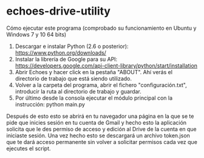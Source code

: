 # echoes-drive-utility
Cómo ejecutar este programa (comprobado su funcionamiento en Ubuntu y Windows 7 y 10 64 bits)

1. Descargar e instalar Python (2.6 o posterior): https://www.python.org/downloads/
2. Instalar la librería de Google para su API: https://developers.google.com/api-client-library/python/start/installation
3. Abrir Echoes y hacer click en la pestaña "ABOUT". Ahí verás el directorio de trabajo que está siendo utilizado.
4. Volver a la carpeta del programa, abrir el fichero "configuración.txt", introducir la ruta al directorio de trabajo y guardar.
5. Por último desde la consola ejecutar el módulo principal con la instrucción: python main.py

Después de esto esto se abrirá en tu navegador una página en la que se te pide que inicies sesión en tu cuenta de Gmail y hecho esto la aplicación solicita que le des permiso de acceso y edición al Drive de la cuenta en que iniciaste sesión. Una vez hecho esto se descargará un archivo token.json que te dará acceso permanente sin volver a solicitar permisos cada vez que ejecutes el script.
